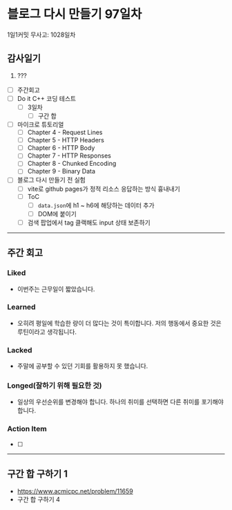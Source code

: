 # 블로그 다시 만들기 97일차

1일1커밋 무사고: 1028일차

## 감사일기

1. ???

- [ ] 주간회고
- [ ] Do it C++ 코딩 테스트
  - [ ] 3일차
    - [ ] 구간 합
- [ ] 마이크로 튜토리얼
  - [ ] Chapter 4 - Request Lines
  - [ ] Chapter 5 - HTTP Headers
  - [ ] Chapter 6 - HTTP Body
  - [ ] Chapter 7 - HTTP Responses
  - [ ] Chapter 8 - Chunked Encoding
  - [ ] Chapter 9 - Binary Data
- [ ] 블로그 다시 만들기 전 실험
  - [ ] vite로 github pages가 정적 리소스 응답하는 방식 흉내내기
  - [ ] ToC
    - [ ] `data.json`에 h1 ~ h6에 해당하는 데이터 추가
    - [ ] DOM에 붙이기
  - [ ] 검색 팝업에서 tag 클랙해도 input 상태 보존하기

---

## 주간 회고

### Liked

- 이번주는 근무일이 짧았습니다.

### Learned

- 오히려 평일에 학습한 량이 더 많다는 것이 특이합니다. 저의 행동에서 중요한 것은 루틴이라고 생각됩니다.

### Lacked

- 주말에 공부할 수 있던 기회를 활용하지 못 했습니다.

### Longed(잘하기 위해 필요한 것)

- 일상의 우선순위를 변경해야 합니다. 하나의 취미를 선택하면 다른 취미를 포기해야 합니다.

### Action Item

- [ ]

---

## 구간 합 구하기 1 

- https://www.acmicpc.net/problem/11659
- 구간 합 구하기 4


